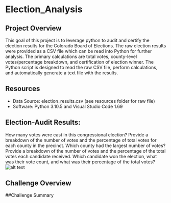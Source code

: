 # Election_Analysis

## Project Overview
This goal of this project is to leverage python to audit and certify the election results for the Colorado Board of Elections. The raw election results were provided as a CSV file which can be read into Python for further analysis. The primary calculations are total votes, county-level votes/percentage breakdown, and certification of election winner. The Python script is designed to read the raw CSV file, perform calculations, and automatically generate a text file with the results. 

## Resources
- Data Source: election_results.csv (see resources folder for raw file)
- Software: Python 3.10.5 and Visual Studio Code 1.69

## Election-Audit Results:
How many votes were cast in this congressional election?
Provide a breakdown of the number of votes and the percentage of total votes for each county in the precinct.
Which county had the largest number of votes?
Provide a breakdown of the number of votes and the percentage of the total votes each candidate received.
Which candidate won the election, what was their vote count, and what was their percentage of the total votes?
![alt text](https://github.com/GrahamBSereno/kickstarter-analysis/blob/main/Resources/Outcomes_vs_Goals.png)
## Challenge Overview

##Challenge Summary
